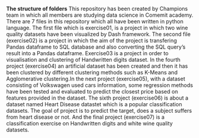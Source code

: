 **The structure of folders**
This repository has been created by Champions team in which all members are studying data science in Comemit academy.
There are 7 files in this repository which all have been written in python language. The first file which is exercise01,
is a project in which two wine quality datasets have been visualized by Dash framework. The second file (exercise02) is 
a project in which the aim of the project is transfering Pandas dataframe to SQL database and  also converting the SQL
query’s result into a Pandas dataframe. Exercise03 is a project in order to visualisation and clustering of Handwritten
digits dataset. In the fourth project (exercise04) an artificial dataset has been created and then it has been clustered
by different clustering methods such as K-Means and Agglomerative clustering.In the next project (exercise05), with a dataset
consisting of Volkswagen used cars information, some regression methods have been tested and evaluated to predict the closest 
price based on features provided in the dataset. The sixth project (exercise06) is about a dataset named Heart Disease
datastet which is a popular classification datasets. The goal of project is to predict the target, does a subject suffers from
heart disease or not. And the final project (exercise07) is a classification exercise on Handwritten digits and white wine 
quality datasets.

